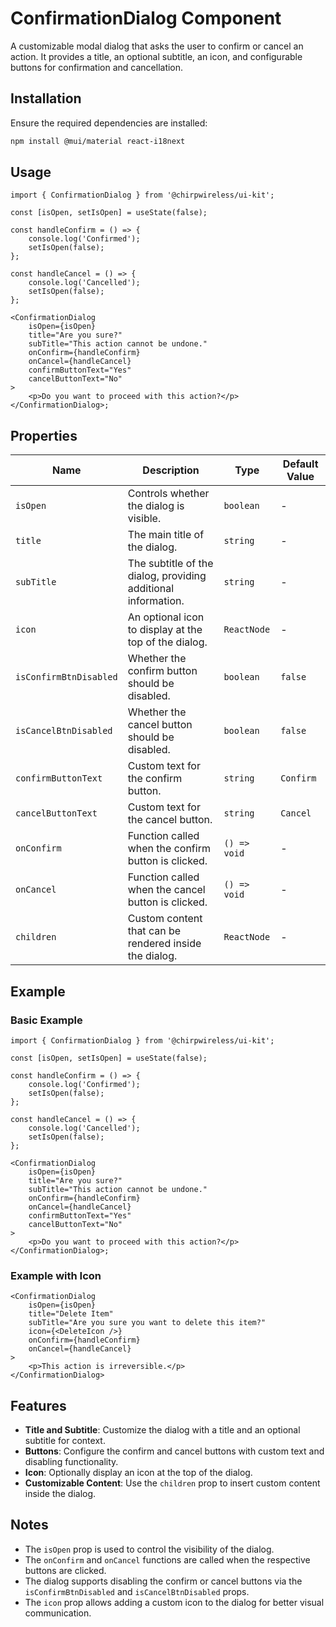 # ConfirmationDialog Component

A customizable modal dialog that asks the user to confirm or cancel an action. It provides a title, an optional subtitle, an icon, and configurable buttons for confirmation and cancellation.

## Installation

Ensure the required dependencies are installed:

```bash
npm install @mui/material react-i18next
```

## Usage

```tsx
import { ConfirmationDialog } from '@chirpwireless/ui-kit';

const [isOpen, setIsOpen] = useState(false);

const handleConfirm = () => {
    console.log('Confirmed');
    setIsOpen(false);
};

const handleCancel = () => {
    console.log('Cancelled');
    setIsOpen(false);
};

<ConfirmationDialog
    isOpen={isOpen}
    title="Are you sure?"
    subTitle="This action cannot be undone."
    onConfirm={handleConfirm}
    onCancel={handleCancel}
    confirmButtonText="Yes"
    cancelButtonText="No"
>
    <p>Do you want to proceed with this action?</p>
</ConfirmationDialog>;
```

## Properties

| Name                   | Description                                                   | Type         | Default Value |
| ---------------------- | ------------------------------------------------------------- | ------------ | ------------- |
| `isOpen`               | Controls whether the dialog is visible.                       | `boolean`    | -             |
| `title`                | The main title of the dialog.                                 | `string`     | -             |
| `subTitle`             | The subtitle of the dialog, providing additional information. | `string`     | -             |
| `icon`                 | An optional icon to display at the top of the dialog.         | `ReactNode`  | -             |
| `isConfirmBtnDisabled` | Whether the confirm button should be disabled.                | `boolean`    | `false`       |
| `isCancelBtnDisabled`  | Whether the cancel button should be disabled.                 | `boolean`    | `false`       |
| `confirmButtonText`    | Custom text for the confirm button.                           | `string`     | `Confirm`     |
| `cancelButtonText`     | Custom text for the cancel button.                            | `string`     | `Cancel`      |
| `onConfirm`            | Function called when the confirm button is clicked.           | `() => void` | -             |
| `onCancel`             | Function called when the cancel button is clicked.            | `() => void` | -             |
| `children`             | Custom content that can be rendered inside the dialog.        | `ReactNode`  | -             |

## Example

### Basic Example

```tsx
import { ConfirmationDialog } from '@chirpwireless/ui-kit';

const [isOpen, setIsOpen] = useState(false);

const handleConfirm = () => {
    console.log('Confirmed');
    setIsOpen(false);
};

const handleCancel = () => {
    console.log('Cancelled');
    setIsOpen(false);
};

<ConfirmationDialog
    isOpen={isOpen}
    title="Are you sure?"
    subTitle="This action cannot be undone."
    onConfirm={handleConfirm}
    onCancel={handleCancel}
    confirmButtonText="Yes"
    cancelButtonText="No"
>
    <p>Do you want to proceed with this action?</p>
</ConfirmationDialog>;
```

### Example with Icon

```tsx
<ConfirmationDialog
    isOpen={isOpen}
    title="Delete Item"
    subTitle="Are you sure you want to delete this item?"
    icon={<DeleteIcon />}
    onConfirm={handleConfirm}
    onCancel={handleCancel}
>
    <p>This action is irreversible.</p>
</ConfirmationDialog>
```

## Features

- **Title and Subtitle**: Customize the dialog with a title and an optional subtitle for context.
- **Buttons**: Configure the confirm and cancel buttons with custom text and disabling functionality.
- **Icon**: Optionally display an icon at the top of the dialog.
- **Customizable Content**: Use the `children` prop to insert custom content inside the dialog.

## Notes

- The `isOpen` prop is used to control the visibility of the dialog.
- The `onConfirm` and `onCancel` functions are called when the respective buttons are clicked.
- The dialog supports disabling the confirm or cancel buttons via the `isConfirmBtnDisabled` and `isCancelBtnDisabled` props.
- The `icon` prop allows adding a custom icon to the dialog for better visual communication.
